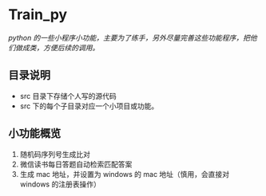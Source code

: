 # Train_py

*python 的一些小程序小功能，主要为了练手，另外尽量完善这些功能程序，把他们做成类，方便后续的调用。*

## 目录说明
- src 目录下存储个人写的源代码
- src 下的每个子目录对应一个小项目或功能。

## 小功能概览
1. 随机码序列号生成比对
2. 微信读书每日答题自动检索匹配答案
3. 生成 mac 地址，并设置为 windows 的 mac 地址（慎用，会直接对 windows 的注册表操作）





